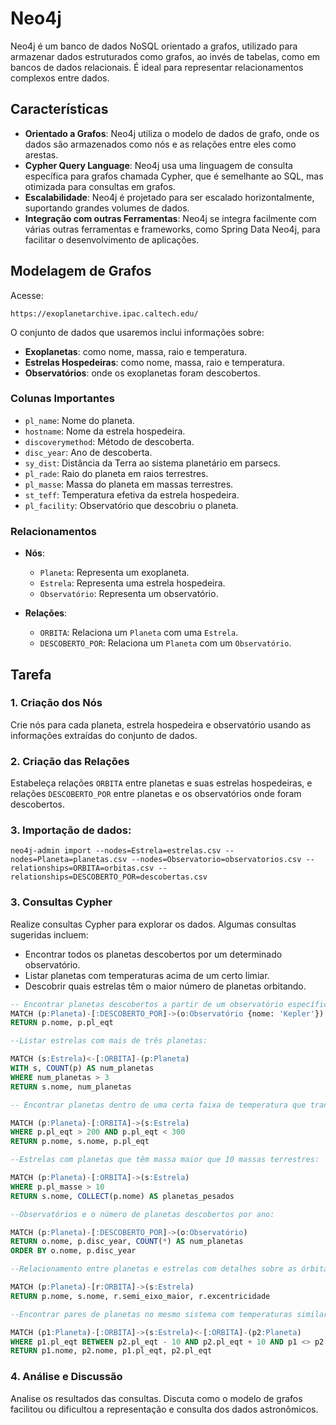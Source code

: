# Neo4j

Neo4j é um banco de dados NoSQL orientado a grafos, utilizado para armazenar dados estruturados como grafos, ao invés de tabelas, como em bancos de dados relacionais. É ideal para representar relacionamentos complexos entre dados.

## Características

- **Orientado a Grafos**: Neo4j utiliza o modelo de dados de grafo, onde os dados são armazenados como nós e as relações entre eles como arestas.
- **Cypher Query Language**: Neo4j usa uma linguagem de consulta específica para grafos chamada Cypher, que é semelhante ao SQL, mas otimizada para consultas em grafos.
- **Escalabilidade**: Neo4j é projetado para ser escalado horizontalmente, suportando grandes volumes de dados.
- **Integração com outras Ferramentas**: Neo4j se integra facilmente com várias outras ferramentas e frameworks, como Spring Data Neo4j, para facilitar o desenvolvimento de aplicações.

<!--

## Instalação via Docker Compose

A instalação do Neo4j pode ser feita utilizando Docker Compose. Aqui estão os passos para instalar o Neo4j usando Docker Compose:

1. Crie um arquivo `docker-compose.yml` com o seguinte conteúdo:

```yaml
version: '3'

services:
  neo4j:
    image: neo4j:latest
    environment:
      NEO4J_AUTH: neo4j/password
    ports:
      - "7474:7474"
      - "7687:7687"
    volumes:
      - $HOME/neo4j/data:/data

-->

## Modelagem de Grafos

Acesse: 

`https://exoplanetarchive.ipac.caltech.edu/`


O conjunto de dados que usaremos inclui informações sobre:
- **Exoplanetas**: como nome, massa, raio e temperatura.
- **Estrelas Hospedeiras**: como nome, massa, raio e temperatura.
- **Observatórios**: onde os exoplanetas foram descobertos.

### Colunas Importantes
- `pl_name`: Nome do planeta.
- `hostname`: Nome da estrela hospedeira.
- `discoverymethod`: Método de descoberta.
- `disc_year`: Ano de descoberta.
- `sy_dist`: Distância da Terra ao sistema planetário em parsecs.
- `pl_rade`: Raio do planeta em raios terrestres.
- `pl_masse`: Massa do planeta em massas terrestres.
- `st_teff`: Temperatura efetiva da estrela hospedeira.
- `pl_facility`: Observatório que descobriu o planeta.

### Relacionamentos

- **Nós**:
  - `Planeta`: Representa um exoplaneta.
  - `Estrela`: Representa uma estrela hospedeira.
  - `Observatório`: Representa um observatório.

- **Relações**:
  - `ORBITA`: Relaciona um `Planeta` com uma `Estrela`.
  - `DESCOBERTO_POR`: Relaciona um `Planeta` com um `Observatório`.

## Tarefa 

### 1. Criação dos Nós
Crie nós para cada planeta, estrela hospedeira e observatório usando as informações extraídas do conjunto de dados.

### 2. Criação das Relações
Estabeleça relações `ORBITA` entre planetas e suas estrelas hospedeiras, e relações `DESCOBERTO_POR` entre planetas e os observatórios onde foram descobertos.

### 3. Importação de dados:

`neo4j-admin import --nodes=Estrela=estrelas.csv --nodes=Planeta=planetas.csv --nodes=Observatorio=observatorios.csv --relationships=ORBITA=orbitas.csv --relationships=DESCOBERTO_POR=descobertas.csv`

### 3. Consultas Cypher
Realize consultas Cypher para explorar os dados. Algumas consultas sugeridas incluem:

- Encontrar todos os planetas descobertos por um determinado observatório.
- Listar planetas com temperaturas acima de um certo limiar.
- Descobrir quais estrelas têm o maior número de planetas orbitando.

```sql
-- Encontrar planetas descobertos a partir de um observatório específico:
MATCH (p:Planeta)-[:DESCOBERTO_POR]->(o:Observatório {nome: 'Kepler'})
RETURN p.nome, p.pl_eqt
```

```sql
--Listar estrelas com mais de três planetas:

MATCH (s:Estrela)<-[:ORBITA]-(p:Planeta)
WITH s, COUNT(p) AS num_planetas
WHERE num_planetas > 3
RETURN s.nome, num_planetas
```

```sql
-- Encontrar planetas dentro de uma certa faixa de temperatura que transitem sua estrela:

MATCH (p:Planeta)-[:ORBITA]->(s:Estrela)
WHERE p.pl_eqt > 200 AND p.pl_eqt < 300
RETURN p.nome, s.nome, p.pl_eqt
```

```sql
--Estrelas com planetas que têm massa maior que 10 massas terrestres:

MATCH (p:Planeta)-[:ORBITA]->(s:Estrela)
WHERE p.pl_masse > 10
RETURN s.nome, COLLECT(p.nome) AS planetas_pesados
```

```sql
--Observatórios e o número de planetas descobertos por ano:

MATCH (p:Planeta)-[:DESCOBERTO_POR]->(o:Observatório)
RETURN o.nome, p.disc_year, COUNT(*) AS num_planetas
ORDER BY o.nome, p.disc_year
```

```sql
--Relacionamento entre planetas e estrelas com detalhes sobre as órbitas:

MATCH (p:Planeta)-[r:ORBITA]->(s:Estrela)
RETURN p.nome, s.nome, r.semi_eixo_maior, r.excentricidade
```

```sql
--Encontrar pares de planetas no mesmo sistema com temperaturas similares:

MATCH (p1:Planeta)-[:ORBITA]->(s:Estrela)<-[:ORBITA]-(p2:Planeta)
WHERE p1.pl_eqt BETWEEN p2.pl_eqt - 10 AND p2.pl_eqt + 10 AND p1 <> p2
RETURN p1.nome, p2.nome, p1.pl_eqt, p2.pl_eqt
```

### 4. Análise e Discussão
Analise os resultados das consultas. Discuta como o modelo de grafos facilitou ou dificultou a representação e consulta dos dados astronômicos.
